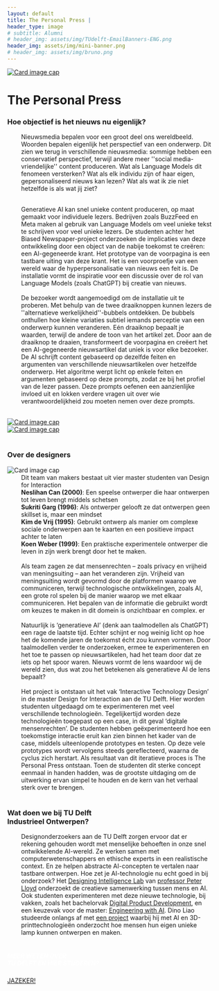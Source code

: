 ```yaml
---
layout: default
title: The Personal Press |
header_type: image
# subtitle: Alumni
# header_img: assets/img/TUdelft-EmailBanners-ENG.png
header_img: assets/img/mini-banner.png
# header_img: assets/img/bruno.png
---
```


<!-- <img src="/assets/img/mini-banner.png" alt="Card image cap"> -->
<a href="/assets/img/05ThePersonalPress/ThePersonalPress001.jpg" target="_blank"><img src="/assets/img/05ThePersonalPress/ThePersonalPress001.jpg" alt="Card image cap" 
class="main-image"></a>
<br> 


<!-- ## Title 1 -->
<div class="card press-card shadow">
<div class="card-body">
<h1 class="card-title text-center NeueMachina-project">The Personal Press</h1>
<h3 class="text-center NeueMachina-h4">Hoe objectief is het nieuws nu eigenlijk?</h3>
  <div class="card-body text-center card-text" style="margin-left: 2rem;margin-right: 2rem;">
Nieuwsmedia bepalen voor een groot deel ons wereldbeeld. Woorden bepalen eigenlijk het perspectief
van een onderwerp. Dit zien we terug in verschillende nieuwsmedia: sommige hebben een conservatief
perspectief, terwijl andere meer ''social media-vriendelijke'' content produceren. Wat als Language
Models dit fenomeen versterken? Wat als elk individu zijn of haar eigen, gepersonaliseerd nieuws kan
lezen? Wat als wat ik zie niet hetzelfde is als wat jij ziet?<br>
<br>

Generatieve AI kan snel unieke content produceren, op maat gemaakt voor individuele lezers. Bedrijven
zoals BuzzFeed en Meta maken al gebruik van Language Models om veel unieke tekst te schrijven voor
veel unieke lezers. De studenten achter het Biased Newspaper-project onderzoeken de implicaties van
deze ontwikkeling door een object van de nabije toekomst te creëren: een AI-gegeneerde krant. Het
prototype van de voorpagina is een tastbare uiting van deze krant. Het is een voorproefje van een wereld
waar de hyperpersonalisatie van nieuws een feit is. De installatie vormt de inspiratie voor een discussie
over de rol van Language Models (zoals ChatGPT) bij creatie van nieuws.
<br><br>
De bezoeker wordt aangemoedigd om de installatie uit te proberen. Met behulp van de twee
draaiknoppen kunnen lezers de ''alternatieve werkelijkheid''-bubbels ontdekken. De bubbels onthullen hoe
kleine variaties subtiel iemands perceptie van een onderwerp kunnen veranderen. Eén draaiknop bepaalt
je waarden, terwijl de andere de toon van het artikel zet. Door aan de draaiknop te draaien, transformeert
de voorpagina en creëert het een AI-gegeneerde nieuwsartikel dat uniek is voor elke bezoeker. De AI
schrijft content gebaseerd op dezelfde feiten en argumenten van verschillende nieuwsartikelen over
hetzelfde onderwerp. Het algoritme werpt licht op enkele feiten en argumenten gebaseerd op deze
prompts, zodat ze bij het profiel van de lezer passen. Deze prompts oefenen een aanzienlijke invloed uit
en lokken verdere vragen uit over wie verantwoordelijkheid zou moeten nemen over deze prompts.
  </div>
</div>
</div>
<br>
<div class="container">
  <div class="row">
    <div class="col-sm">
      <a href="/assets/img/05ThePersonalPress/ThePersonalPress002.jpg" target="_blank"><img src="/assets/img/05ThePersonalPress/ThePersonalPress002.jpg" alt="Card image cap"></a>
    </div>
    <div class="col-sm">
      <a href="/assets/img/05ThePersonalPress/ThePersonalPress003.jpg" target="_blank"><img src="/assets/img/05ThePersonalPress/ThePersonalPress003.jpg" alt="Card image cap"></a>
    </div>
  </div>
</div>
<br>
<!-- ## Title 2 -->
<div class="card white-card shadow">
<div class="card-body">
<h3 class="card-title text-center NeueMachina-h3">Over de designers</h3>
<img src="/assets/img/05ThePersonalPress/ThePersonalPress-ProfileImage.jpg" alt="Card image cap">
  <div class="card-body text-center card-text" style="margin-left: 2rem;margin-right: 2rem;">
Dit team van makers bestaat uit vier master studenten van Design for Interaction<br>
<b>Neslihan Can (2000)</b>: Een speelse ontwerper die haar ontwerpen tot leven brengt middels schetsen<br>
<b>Sukriti Garg (1996)</b>: Als ontwerper gelooft ze dat ontwerpen geen skillset is, maar een mindset<br>
<b>Kim de Vrij (1995)</b>: Gebruikt ontwerp als manier om complexe sociale onderwerpen aan te kaarten en een positieve impact achter te laten<br>
<b>Koen Weber (1999)</b>: Een praktische experimentele ontwerper die leven in zijn werk brengt door het te maken.
<br><br>
Als team zagen ze dat mensenrechten – zoals privacy en vrijheid van meningsuiting – aan het veranderen zijn. Vrijheid van meningsuiting wordt gevormd door de platformen waarop we communiceren, terwijl technologische ontwikkelingen, zoals AI, een grote rol spelen bij de manier waarop we met elkaar communiceren. Het bepalen van de informatie die gebruikt wordt om keuzes te maken in dit domein is onzichtbaar en complex. er
<br><br>
Natuurlijk is ‘generatieve AI’ (denk aan taalmodellen als ChatGPT) een rage de laatste tijd. Echter schijnt er nog weinig licht op hoe het de komende jaren de toekomst écht zou kunnen vormen. Door taalmodellen verder te onderzoeken, ermee te experimenteren en het toe te passen op nieuwsartikelen, had het team door dat ze iets op het spoor waren. Nieuws vormt de lens waardoor wij de wereld zien, dus wat zou het betekenen als generatieve AI de lens bepaalt? 
<br><br>
Het project is ontstaan uit het vak ‘Interactive Technology Design’ in de master Design for Interaction aan de TU Delft. Hier worden studenten uitgedaagd om te experimenteren met veel verschillende technologieën. Tegelijkertijd worden deze technologieën toegepast op een case, in dit geval ‘digitale mensenrechten’. De studenten hebben geëxperimenteerd hoe een toekomstige interactie eruit kan zien binnen het kader van de case, middels uiteenlopende prototypes en testen. Op deze vele prototypes wordt vervolgens steeds gereflecteerd, waarna de cyclus zich herstart. Als resultaat van dit iteratieve proces is The Personal Press ontstaan. Toen de studenten dit sterke concept eenmaal in handen hadden, was de grootste uitdaging om de uitwerking ervan simpel te houden en de kern van het verhaal sterk over te brengen.

  </div>
</div>
</div>
<br>
<!-- ## Title 3   -->
<div class="card white-card shadow">
<div class="card-body">
<h3 class="card-title text-center NeueMachina-h3">Wat doen we bij TU Delft<br> Industrieel Ontwerpen?</h3>
  <div class="card-body text-center card-text" style="margin-left: 2rem;margin-right: 2rem;">
Designonderzoekers aan de TU Delft zorgen ervoor dat er rekening gehouden wordt met
menselijke behoeften in onze snel ontwikkelende AI-wereld. Ze werken samen met
computerwetenschappers en ethische experts in een realistische context. En ze helpen
abstracte AI-concepten te vertalen naar tastbare ontwerpen. Hoe zet je AI-technologie nu echt
goed in bij onderzoek? Het 
<a href="https://www.tudelft.nl/en/ai/di-lab" target="_blank"><u>Designing Intelligence Lab</u></a> 
van 
<a href="https://www.tudelft.nl/io/over-io/personen/lloyd-pa" target="_blank"><u>professor Peter Lloyd</u></a>
 onderzoekt de
creatieve samenwerking tussen mens en AI.
Ook studenten experimenteren met deze nieuwe technologie, bij vakken, zoals het bachelorvak
<a href="https://www.tudelft.nl/en/ide/education/bsc-industrial-design-engineering/discover-the-ide-bachelor/digital-product-development" target="_blank"><u>Digital Product Development</u></a>,
 en een keuzevak voor de master: 
<a href="https://www.tudelft.nl/en/eemcs/study/minors/engineering-with-ai" target="_blank"><u>Engineering with AI</u></a>. 
Dino Liao
studeerde onlangs af met 
<a href="https://www.tudelft.nl/io/delft-design-stories/let-there-be-light-how-to-design-your-own-lamp-in-1-2-3" target="_blank"><u>een project</u></a>
 waarbij hij met AI en 3D-printtechnologieën onderzocht
hoe mensen hun eigen unieke lamp kunnen ontwerpen en maken.
  </div>
</div>
</div>
<br>
<div class="card text-center  blue-card shadow">
  <div class="card-body">
    <h5 class="card-title NeueMachina-h4" style="color:white;">MEER WETEN OVER <br>TU DELFT EN HIER STUDEREN?</h5>
    <a href="https://www.tudelft.nl/onderwijs/praktische-zaken/voorzieningen" class="btn btn-primary NeueMachina">JAZEKER!</a>
  </div>
</div>